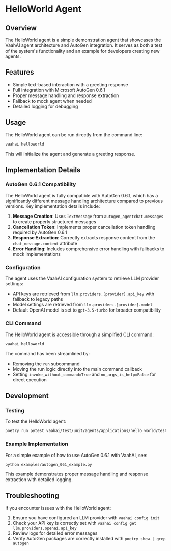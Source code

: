 # HelloWorld Agent

## Overview

The HelloWorld agent is a simple demonstration agent that showcases the VaahAI agent architecture and AutoGen integration. It serves as both a test of the system's functionality and an example for developers creating new agents.

## Features

- Simple text-based interaction with a greeting response
- Full integration with Microsoft AutoGen 0.6.1
- Proper message handling and response extraction
- Fallback to mock agent when needed
- Detailed logging for debugging

## Usage

The HelloWorld agent can be run directly from the command line:

```bash
vaahai helloworld
```

This will initialize the agent and generate a greeting response.

## Implementation Details

### AutoGen 0.6.1 Compatibility

The HelloWorld agent is fully compatible with AutoGen 0.6.1, which has a significantly different message handling architecture compared to previous versions. Key implementation details include:

1. **Message Creation**: Uses `TextMessage` from `autogen_agentchat.messages` to create properly structured messages
2. **Cancellation Token**: Implements proper cancellation token handling required by AutoGen 0.6.1
3. **Response Extraction**: Correctly extracts response content from the `chat_message.content` attribute
4. **Error Handling**: Includes comprehensive error handling with fallbacks to mock implementations

### Configuration

The agent uses the VaahAI configuration system to retrieve LLM provider settings:

- API keys are retrieved from `llm.providers.[provider].api_key` with fallback to legacy paths
- Model settings are retrieved from `llm.providers.[provider].model`
- Default OpenAI model is set to `gpt-3.5-turbo` for broader compatibility

### CLI Command

The HelloWorld agent is accessible through a simplified CLI command:

```bash
vaahai helloworld
```

The command has been streamlined by:
- Removing the `run` subcommand
- Moving the run logic directly into the main command callback
- Setting `invoke_without_command=True` and `no_args_is_help=False` for direct execution

## Development

### Testing

To test the HelloWorld agent:

```bash
poetry run pytest vaahai/test/unit/agents/applications/hello_world/test_agent.py
```

### Example Implementation

For a simple example of how to use AutoGen 0.6.1 with VaahAI, see:

```bash
python examples/autogen_061_example.py
```

This example demonstrates proper message handling and response extraction with detailed logging.

## Troubleshooting

If you encounter issues with the HelloWorld agent:

1. Ensure you have configured an LLM provider with `vaahai config init`
2. Check your API key is correctly set with `vaahai config get llm.providers.openai.api_key`
3. Review logs for detailed error messages
4. Verify AutoGen packages are correctly installed with `poetry show | grep autogen`
